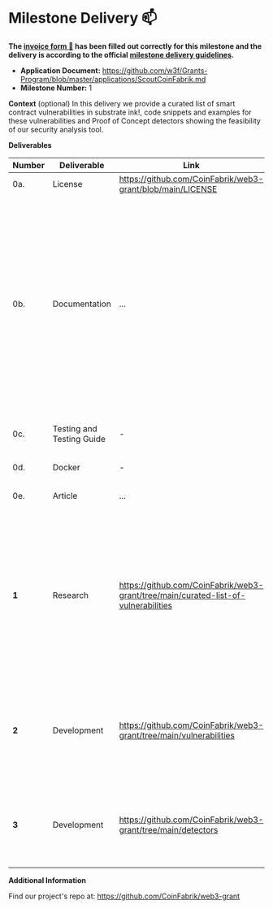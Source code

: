 # Milestone Delivery :mailbox:

**The [invoice form :pencil:](https://docs.google.com/forms/d/e/1FAIpQLSfmNYaoCgrxyhzgoKQ0ynQvnNRoTmgApz9NrMp-hd8mhIiO0A/viewform) has been filled out correctly for this milestone and the delivery is according to the official [milestone delivery guidelines](https://github.com/w3f/Grants-Program/blob/master/docs/Support%20Docs/milestone-deliverables-guidelines.md).**  

* **Application Document:** https://github.com/w3f/Grants-Program/blob/master/applications/ScoutCoinFabrik.md 
* **Milestone Number:** 1

**Context** (optional)
In this delivery we provide a curated list of smart contract vulnerabilities in substrate ink!, code snippets and examples for these vulnerabilities and Proof of Concept detectors showing the feasibility of our security analysis tool.

**Deliverables**

| Number | Deliverable | Link | Notes |
| ------------- | ------------- | ------------- |------------- |
| 0a. | License | https://github.com/CoinFabrik/web3-grant/blob/main/LICENSE | MIT | 
| 0b. | Documentation |...| We provide a report, listing relevant security issues introduced in smart contracts developed with ink!. This will include a summary of findings and how the results were procured, a detailed description of each vulnerability/best practice, and links to the code that exemplifies them. | 
| 0c. | Testing and Testing Guide | - |No tests for our PoC where produced at this stage. |
| 0d. | Docker | - | Does not apply at this stage. |
| 0e. | Article | ... | We uploaded to our blog a report summary.|
| **1** | Research | https://github.com/CoinFabrik/web3-grant/tree/main/curated-list-of-vulnerabilities | We produced a curated list of vulnerabilities, best practices, and enhancements related to smart contracts written in ink!, considering the list of [analysis categories](https://blog.coinfabrik.com/analysis-categories/) currently used for our manual smart contract audits. |
| **2** | Development | https://github.com/CoinFabrik/web3-grant/tree/main/vulnerabilities | We produced code examples and snippets of smart contracts written in ink! for each type of vulnerability from the list mentioned in 1. Research. |
| **3** | Development | https://github.com/CoinFabrik/web3-grant/tree/main/detectors| Proof of concept code detecting some (relevant) issues included in the list of vulnerabilities and best practices. |


**Additional Information**

Find our project's repo at:
https://github.com/CoinFabrik/web3-grant
